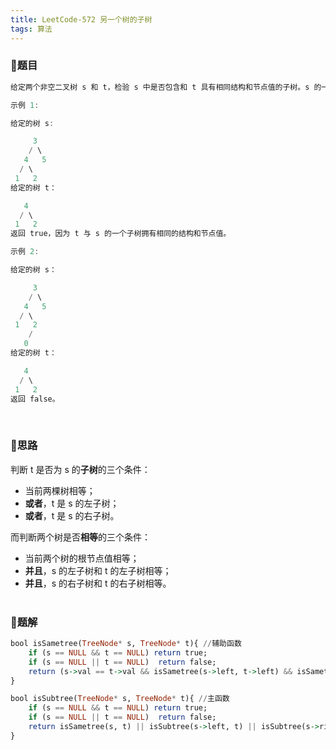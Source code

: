 ```yaml
---
title: LeetCode-572 另一个树的子树
tags: 算法
---
```


### **📝题目**
```haskell
给定两个非空二叉树 s 和 t，检验 s 中是否包含和 t 具有相同结构和节点值的子树。s 的一个子树包括 s 的一个节点和这个节点的所有子孙。s 也可以看做它自身的一棵子树。

示例 1:

给定的树 s:

     3
    / \
   4   5
  / \
 1   2
给定的树 t：

   4 
  / \
 1   2
返回 true，因为 t 与 s 的一个子树拥有相同的结构和节点值。

示例 2:

给定的树 s：

     3
    / \
   4   5
  / \
 1   2
    /
   0
给定的树 t：

   4
  / \
 1   2
返回 false。
```
<br/>

### **📝思路**
判断 t 是否为 s 的**子树**的三个条件：
- 当前两棵树相等；
- **或者**，t 是 s 的左子树；
- **或者**，t 是 s 的右子树。

而判断两个树是否**相等**的三个条件：
- 当前两个树的根节点值相等；
- **并且**，s 的左子树和 t 的左子树相等；
- **并且**，s 的右子树和 t 的右子树相等。
<br/><br/>

### **📝题解**
```haskell
bool isSametree(TreeNode* s, TreeNode* t){ //辅助函数
    if (s == NULL && t == NULL) return true;
    if (s == NULL || t == NULL)  return false;
    return (s->val == t->val && isSametree(s->left, t->left) && isSametree(s->right, t->right));
}

bool isSubtree(TreeNode* s, TreeNode* t){ //主函数
    if (s == NULL && t == NULL) return true;
    if (s == NULL || t == NULL)  return false;
    return isSametree(s, t) || isSubtree(s->left, t) || isSubtree(s->right, t);
}
```